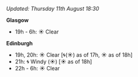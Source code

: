 *Updated: Thursday 11th August 18:30*

**Glasgow**

* 19h - 6h: :sunny: Clear

**Edinburgh**

* 19h, 20h: :sunny: Clear [:cyclone:(:sunny:) as of 17h, :sunny: as of 18h]
* 21h: :cyclone: Windy (:sunny:) [:sunny: as of 18h]
* 22h - 6h: :sunny: Clear
